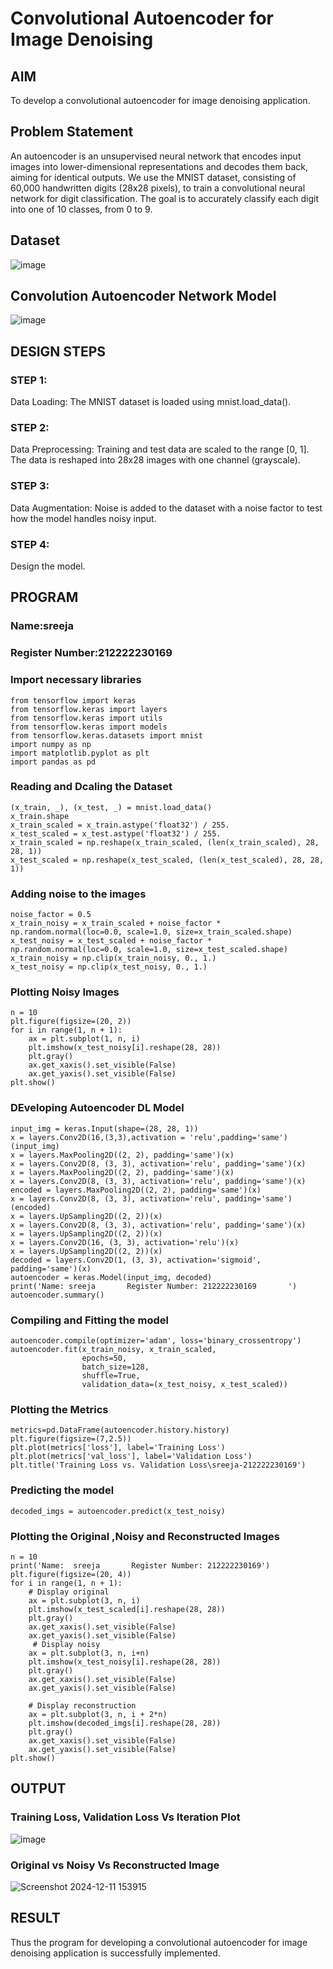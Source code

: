 # Convolutional Autoencoder for Image Denoising

## AIM

To develop a convolutional autoencoder for image denoising application.

## Problem Statement
An autoencoder is an unsupervised neural network that encodes input images into lower-dimensional representations and decodes them back, aiming for identical outputs. We use the MNIST dataset, consisting of 60,000 handwritten digits (28x28 pixels), to train a convolutional neural network for digit classification. The goal is to accurately classify each digit into one of 10 classes, from 0 to 9.

## Dataset
![image](https://github.com/user-attachments/assets/3fdb7764-ed05-42e5-bc1e-3d40199aeac8)

## Convolution Autoencoder Network Model
![image](https://github.com/user-attachments/assets/3821c119-ff40-48f9-8a00-4eaa07ffece4)

## DESIGN STEPS

### STEP 1:
Data Loading: The MNIST dataset is loaded using mnist.load_data().
### STEP 2:
Data Preprocessing:
Training and test data are scaled to the range [0, 1].
The data is reshaped into 28x28 images with one channel (grayscale).
### STEP 3:
Data Augmentation:
Noise is added to the dataset with a noise factor to test how the model handles noisy input.
### STEP 4:
Design the model.
## PROGRAM
### Name:sreeja
### Register Number:212222230169
### Import necessary libraries
```
from tensorflow import keras
from tensorflow.keras import layers
from tensorflow.keras import utils
from tensorflow.keras import models
from tensorflow.keras.datasets import mnist
import numpy as np
import matplotlib.pyplot as plt
import pandas as pd
```
### Reading and Dcaling the Dataset
```
(x_train, _), (x_test, _) = mnist.load_data()
x_train.shape
x_train_scaled = x_train.astype('float32') / 255.
x_test_scaled = x_test.astype('float32') / 255.
x_train_scaled = np.reshape(x_train_scaled, (len(x_train_scaled), 28, 28, 1))
x_test_scaled = np.reshape(x_test_scaled, (len(x_test_scaled), 28, 28, 1))
```
### Adding noise to the images
```
noise_factor = 0.5
x_train_noisy = x_train_scaled + noise_factor * np.random.normal(loc=0.0, scale=1.0, size=x_train_scaled.shape)
x_test_noisy = x_test_scaled + noise_factor * np.random.normal(loc=0.0, scale=1.0, size=x_test_scaled.shape)
x_train_noisy = np.clip(x_train_noisy, 0., 1.)
x_test_noisy = np.clip(x_test_noisy, 0., 1.)
```
### Plotting Noisy Images
```
n = 10
plt.figure(figsize=(20, 2))
for i in range(1, n + 1):
    ax = plt.subplot(1, n, i)
    plt.imshow(x_test_noisy[i].reshape(28, 28))
    plt.gray()
    ax.get_xaxis().set_visible(False)
    ax.get_yaxis().set_visible(False)
plt.show()
```
### DEveloping Autoencoder DL Model
```
input_img = keras.Input(shape=(28, 28, 1))
x = layers.Conv2D(16,(3,3),activation = 'relu',padding='same')(input_img)
x = layers.MaxPooling2D((2, 2), padding='same')(x)
x = layers.Conv2D(8, (3, 3), activation='relu', padding='same')(x)
x = layers.MaxPooling2D((2, 2), padding='same')(x)
x = layers.Conv2D(8, (3, 3), activation='relu', padding='same')(x)
encoded = layers.MaxPooling2D((2, 2), padding='same')(x)
x = layers.Conv2D(8, (3, 3), activation='relu', padding='same')(encoded)
x = layers.UpSampling2D((2, 2))(x)
x = layers.Conv2D(8, (3, 3), activation='relu', padding='same')(x)
x = layers.UpSampling2D((2, 2))(x)
x = layers.Conv2D(16, (3, 3), activation='relu')(x)
x = layers.UpSampling2D((2, 2))(x)
decoded = layers.Conv2D(1, (3, 3), activation='sigmoid', padding='same')(x)
autoencoder = keras.Model(input_img, decoded)
print('Name: sreeja       Register Number: 212222230169       ')
autoencoder.summary()
```
### Compiling and Fitting the model
```
autoencoder.compile(optimizer='adam', loss='binary_crossentropy')
autoencoder.fit(x_train_noisy, x_train_scaled,
                epochs=50,
                batch_size=128,
                shuffle=True,
                validation_data=(x_test_noisy, x_test_scaled))
```
### Plotting the Metrics
```
metrics=pd.DataFrame(autoencoder.history.history)
plt.figure(figsize=(7,2.5))
plt.plot(metrics['loss'], label='Training Loss')
plt.plot(metrics['val_loss'], label='Validation Loss')
plt.title('Training Loss vs. Validation Loss\sreeja-212222230169')
```
### Predicting the model
```
decoded_imgs = autoencoder.predict(x_test_noisy)
```
### Plotting the Original ,Noisy and Reconstructed Images
```
n = 10
print('Name:  sreeja       Register Number: 212222230169')
plt.figure(figsize=(20, 4))
for i in range(1, n + 1):
    # Display original
    ax = plt.subplot(3, n, i)
    plt.imshow(x_test_scaled[i].reshape(28, 28))
    plt.gray()
    ax.get_xaxis().set_visible(False)
    ax.get_yaxis().set_visible(False)
     # Display noisy
    ax = plt.subplot(3, n, i+n)
    plt.imshow(x_test_noisy[i].reshape(28, 28))
    plt.gray()
    ax.get_xaxis().set_visible(False)
    ax.get_yaxis().set_visible(False)

    # Display reconstruction
    ax = plt.subplot(3, n, i + 2*n)
    plt.imshow(decoded_imgs[i].reshape(28, 28))
    plt.gray()
    ax.get_xaxis().set_visible(False)
    ax.get_yaxis().set_visible(False)
plt.show()
```
## OUTPUT

### Training Loss, Validation Loss Vs Iteration Plot

![image](https://github.com/user-attachments/assets/6ea337a2-5c70-4317-8f9b-b580bb3e2cd2)



### Original vs Noisy Vs Reconstructed Image
![Screenshot 2024-12-11 153915](https://github.com/user-attachments/assets/b9df0c9d-0aeb-4588-ac9a-e382660ac0ac)

## RESULT
Thus the program for developing a convolutional autoencoder for image denoising application is successfully implemented.
